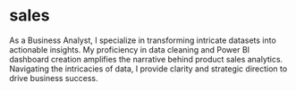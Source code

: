 # sales
As a Business Analyst, I specialize in transforming intricate datasets into actionable insights. My proficiency in data cleaning and Power BI dashboard creation amplifies the narrative behind product sales analytics. Navigating the intricacies of data, I provide clarity and strategic direction to drive business success. 
